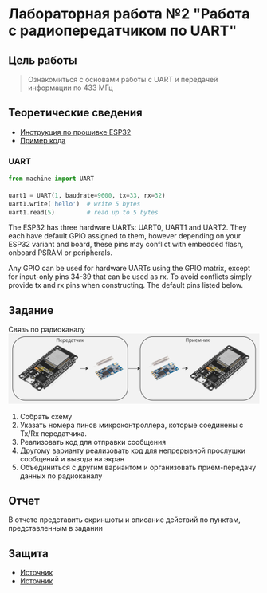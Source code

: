 # Лабораторная работа №2 "Работа с радиопередатчиком по UART"

## Цель работы
> Ознакомиться с основами работы с UART и передачей информации по 433 МГц

## Теоретические сведения
* [Инструкция по прошивке ESP32](../../docs/firmware.md)
* [Пример кода](../../examples/example_2.md)

### UART
```python
from machine import UART

uart1 = UART(1, baudrate=9600, tx=33, rx=32)
uart1.write('hello')  # write 5 bytes
uart1.read(5)         # read up to 5 bytes
```

The ESP32 has three hardware UARTs: UART0, UART1 and UART2. They each have default GPIO assigned to them, 
however depending on your ESP32 variant and board, these pins may conflict with embedded flash, 
onboard PSRAM or peripherals.

Any GPIO can be used for hardware UARTs using the GPIO matrix, except for input-only pins 34-39 that can be used as rx. 
To avoid conflicts simply provide tx and rx pins when constructing. The default pins listed below.

## Задание
Связь по радиоканалу
![](../../static/433.jpg)

1) Собрать схему
2) Указать номера пинов микроконтроллера, которые соединены с Tx/Rx передатчика.
3) Реализовать код для отправки сообщения
4) Другому варианту реализовать код для непрерывной прослушки сообщений и вывода на экран
5) Объединиться с другим вариантом и организовать прием-передачу данных по радиоканалу

## Отчет
В отчете представить скриншоты и описание действий по пунктам, представленным в задании

## Защита
* [Источник](https://www.ru-ebyte.com/news/514)
* [Источник](https://radiocom.su/information/artikles/?433-868mhz)